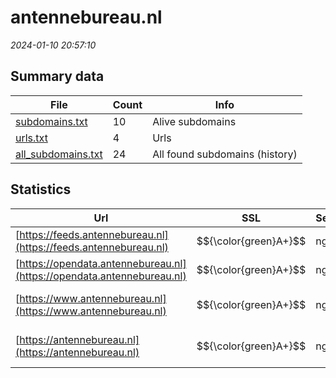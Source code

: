 # antennebureau.nl
*2024-01-10 20:57:10*
## Summary data
| File       | Count | Info |
|------------|-------|------|
|[subdomains.txt](/data/antennebureau.nl/subdomains.txt)|10|Alive subdomains|
|[urls.txt](/data/antennebureau.nl/urls.txt)|4|Urls|
|[all_subdomains.txt](/data/antennebureau.nl/all_subdomains.txt)|24|All found subdomains (history)|
## Statistics
| Url | SSL | Server | Cookie | HSTS | CSP | XFO | XXP | RP | Tech |Title |
|------------|-------|------|------|------|------|------|------|------|------|------|
|[https://feeds.antennebureau.nl](https://feeds.antennebureau.nl)| $${\color{green}A+}$$ |nginx| |:white_check_mark: | | 1:white_check_mark: | 2:white_check_mark: | 3:white_check_mark: |HSTS Nginx||
|[https://opendata.antennebureau.nl](https://opendata.antennebureau.nl)| $${\color{green}A+}$$ |nginx| |:white_check_mark: | | 1:white_check_mark: | 2:white_check_mark: | 3:white_check_mark: |HSTS Nginx||
|[https://www.antennebureau.nl](https://www.antennebureau.nl)| $${\color{green}A+}$$ |nginx| |:white_check_mark: |:warning: | 1:white_check_mark: | 2:white_check_mark: | 3:white_check_mark: |Bloomreach HSTS Nginx|Home | Antennebu...|
|[https://antennebureau.nl](https://antennebureau.nl)| $${\color{green}A+}$$ |nginx| |:white_check_mark: |:warning: | 1:white_check_mark: | 2:white_check_mark: | 3:white_check_mark: |HSTS Nginx|301 Moved Perman...|